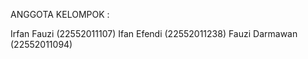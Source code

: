 ANGGOTA KELOMPOK :

Irfan Fauzi (22552011107) Ifan Efendi (22552011238) Fauzi Darmawan (22552011094)
